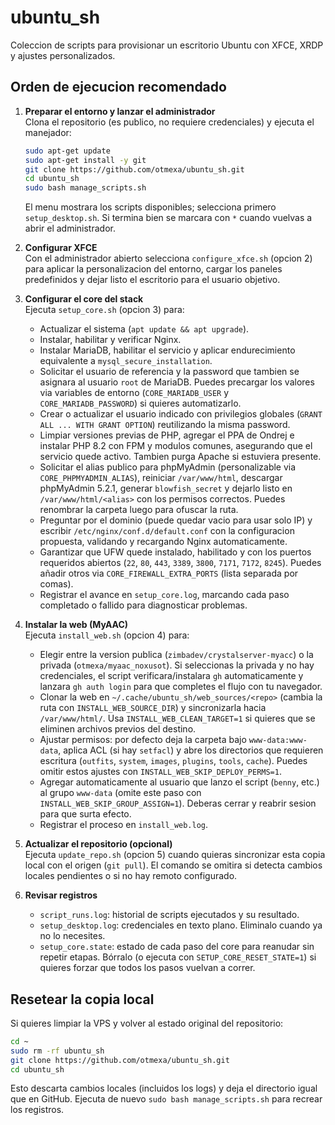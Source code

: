 # ubuntu_sh

Coleccion de scripts para provisionar un escritorio Ubuntu con XFCE, XRDP y ajustes personalizados.

## Orden de ejecucion recomendado

1. **Preparar el entorno y lanzar el administrador**  
   Clona el repositorio (es publico, no requiere credenciales) y ejecuta el manejador:
   ```bash
   sudo apt-get update
   sudo apt-get install -y git
   git clone https://github.com/otmexa/ubuntu_sh.git
   cd ubuntu_sh
   sudo bash manage_scripts.sh
   ```  
   El menu mostrara los scripts disponibles; selecciona primero `setup_desktop.sh`. Si termina bien se marcara con `*` cuando vuelvas a abrir el administrador.

2. **Configurar XFCE**  
   Con el administrador abierto selecciona `configure_xfce.sh` (opcion 2) para aplicar la personalizacion del entorno, cargar los paneles predefinidos y dejar listo el escritorio para el usuario objetivo.

3. **Configurar el core del stack**  
   Ejecuta `setup_core.sh` (opcion 3) para:
   - Actualizar el sistema (`apt update && apt upgrade`).
   - Instalar, habilitar y verificar Nginx.
   - Instalar MariaDB, habilitar el servicio y aplicar endurecimiento equivalente a `mysql_secure_installation`.
   - Solicitar el usuario de referencia y la password que tambien se asignara al usuario `root` de MariaDB. Puedes precargar los valores via variables de entorno (`CORE_MARIADB_USER` y `CORE_MARIADB_PASSWORD`) si quieres automatizarlo.
   - Crear o actualizar el usuario indicado con privilegios globales (`GRANT ALL ... WITH GRANT OPTION`) reutilizando la misma password.
   - Limpiar versiones previas de PHP, agregar el PPA de Ondrej e instalar PHP 8.2 con FPM y modulos comunes, asegurando que el servicio quede activo. Tambien purga Apache si estuviera presente.
   - Solicitar el alias publico para phpMyAdmin (personalizable via `CORE_PHPMYADMIN_ALIAS`), reiniciar `/var/www/html`, descargar phpMyAdmin 5.2.1, generar `blowfish_secret` y dejarlo listo en `/var/www/html/<alias>` con los permisos correctos. Puedes renombrar la carpeta luego para ofuscar la ruta.
   - Preguntar por el dominio (puede quedar vacio para usar solo IP) y escribir `/etc/nginx/conf.d/default.conf` con la configuracion propuesta, validando y recargando Nginx automaticamente.
   - Garantizar que UFW quede instalado, habilitado y con los puertos requeridos abiertos (`22`, `80`, `443`, `3389`, `3800`, `7171`, `7172`, `8245`). Puedes añadir otros via `CORE_FIREWALL_EXTRA_PORTS` (lista separada por comas).
   - Registrar el avance en `setup_core.log`, marcando cada paso completado o fallido para diagnosticar problemas.

4. **Instalar la web (MyAAC)**  
   Ejecuta `install_web.sh` (opcion 4) para:
   - Elegir entre la version publica (`zimbadev/crystalserver-myacc`) o la privada (`otmexa/myaac_noxusot`). Si seleccionas la privada y no hay credenciales, el script verificara/instalara `gh` automaticamente y lanzara `gh auth login` para que completes el flujo con tu navegador.
   - Clonar la web en `~/.cache/ubuntu_sh/web_sources/<repo>` (cambia la ruta con `INSTALL_WEB_SOURCE_DIR`) y sincronizarla hacia `/var/www/html/`. Usa `INSTALL_WEB_CLEAN_TARGET=1` si quieres que se eliminen archivos previos del destino.
   - Ajustar permisos: por defecto deja la carpeta bajo `www-data:www-data`, aplica ACL (si hay `setfacl`) y abre los directorios que requieren escritura (`outfits`, `system`, `images`, `plugins`, `tools`, `cache`). Puedes omitir estos ajustes con `INSTALL_WEB_SKIP_DEPLOY_PERMS=1`.
   - Agregar automaticamente al usuario que lanzo el script (`benny`, etc.) al grupo `www-data` (omite este paso con `INSTALL_WEB_SKIP_GROUP_ASSIGN=1`). Deberas cerrar y reabrir sesion para que surta efecto.
   - Registrar el proceso en `install_web.log`.

5. **Actualizar el repositorio (opcional)**  
   Ejecuta `update_repo.sh` (opcion 5) cuando quieras sincronizar esta copia local con el origen (`git pull`). El comando se omitira si detecta cambios locales pendientes o si no hay remoto configurado.

6. **Revisar registros**  
   - `script_runs.log`: historial de scripts ejecutados y su resultado.
   - `setup_desktop.log`: credenciales en texto plano. Eliminalo cuando ya no lo necesites.
   - `setup_core.state`: estado de cada paso del core para reanudar sin repetir etapas. Bórralo (o ejecuta con `SETUP_CORE_RESET_STATE=1`) si quieres forzar que todos los pasos vuelvan a correr.

## Resetear la copia local

Si quieres limpiar la VPS y volver al estado original del repositorio:

```bash
cd ~
sudo rm -rf ubuntu_sh
git clone https://github.com/otmexa/ubuntu_sh.git
cd ubuntu_sh
```

Esto descarta cambios locales (incluidos los logs) y deja el directorio igual que en GitHub. Ejecuta de nuevo `sudo bash manage_scripts.sh` para recrear los registros.
